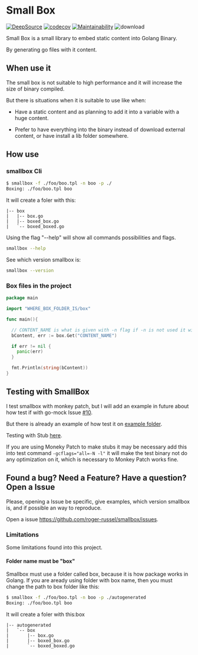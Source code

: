 # Small Box
[![DeepSource](https://static.deepsource.io/deepsource-badge-light-mini.svg)](https://deepsource.io/gh/roger-russel/smallbox/?ref=repository-badge) [![codecov](https://codecov.io/gh/roger-russel/smallbox/branch/master/graph/badge.svg)](https://codecov.io/gh/roger-russel/smallbox) [![Maintainability](https://api.codeclimate.com/v1/badges/9738317709cabed40cc5/maintainability)](https://codeclimate.com/github/roger-russel/smallbox/maintainability) ![download](https://img.shields.io/github/downloads/roger-russel/smallbox/total.svg)

Small Box is a small library to embed static content into Golang Binary.

By generating go files with it content.

## When use it

The small box is not suitable to high performance and it will increase the size of binary compiled.

But there is situations when it is suitable to use like when:

* Have a static content and as planning to add it into a variable with a huge content.

* Prefer to have everything into the binary instead of download external content, or have install a lib folder somewhere.

## How use

### smallbox Cli

```bash
$ smallbox -f ./foo/boo.tpl -n boo -p ./
Boxing: ./foo/boo.tpl boo
```

It will create a foler with this:

```tree
|-- box
|   |-- box.go
|   |-- boxed_box.go
|   `-- boxed_boxed.go
```

Using the flag "--help" will show all commands possibilities and flags.

```bash
smallbox --help
```

See which version smallbox is:

```bash
smallbox --version
```

### Box files in the project

```go
package main

import "WHERE_BOX_FOLDER_IS/box"

func main(){

  // CONTENT_NAME is what is given with -n flag if -n is not used it will be the value of -f
  bContent, err := box.Get("CONTENT_NAME")

  if err != nil {
    panic(err)
  }

  fmt.Println(string(bContent))
}

```

## Testing with SmallBox

I test smallbox with monkey patch, but I will add an example in future about how test if with go-mock Issue [#10](https://github.com/roger-russel/smallbox/issues/10).

But there is already an example of how test it on [example folder](./example).

Testing with Stub [here](./example/use/main_test.go).

If you are using Moneky Patch to make stubs it may be necessary add this into test command `-gcflags="all=-N -l"` it will make the test binary not do any optimization on it, which is necessary to Monkey Patch works fine.

## Found a bug? Need a Feature? Have a question? Open a Issue

Please, opening a Issue be specific, give examples, which version smallbox is, and if possible an way to reproduce.

Open a issue https://github.com/roger-russel/smallbox/issues.

### Limitations

Some limitations found into this project.

#### Folder name must be "box"

Smallbox must use a folder called box, because it is how package works in Golang.
If you are aready using folder with box name, then you must change the path to box folder like this:

```bash
$ smallbox -f ./foo/boo.tpl -n boo -p ./autogenerated
Boxing: ./foo/boo.tpl boo
```

It will create a foler with this:box

```tree
|-- autogenerated
|   `-- box
|       |-- box.go
|       |-- boxed_box.go
|       `-- boxed_boxed.go
```
